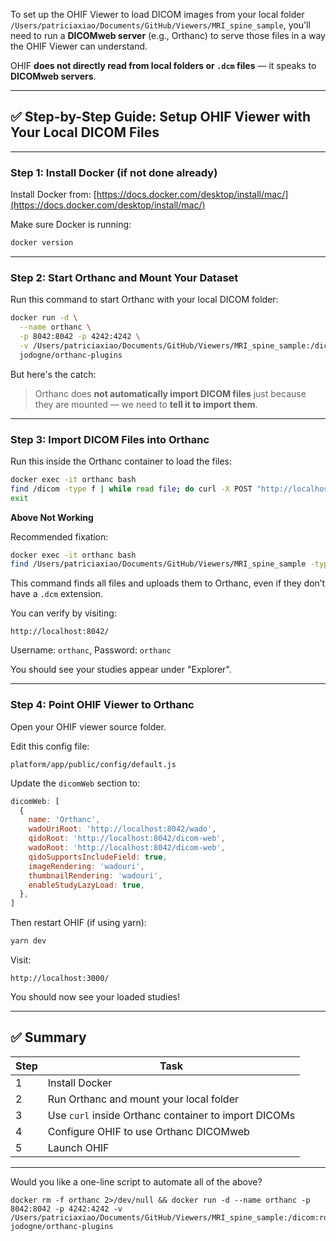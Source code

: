 To set up the OHIF Viewer to load DICOM images from your local folder `/Users/patriciaxiao/Documents/GitHub/Viewers/MRI_spine_sample`, you'll need to run a **DICOMweb server** (e.g., Orthanc) to serve those files in a way the OHIF Viewer can understand.

OHIF **does not directly read from local folders or `.dcm` files** — it speaks to **DICOMweb servers**.

---

## ✅ Step-by-Step Guide: Setup OHIF Viewer with Your Local DICOM Files

---

### **Step 1: Install Docker (if not done already)**

Install Docker from: [https://docs.docker.com/desktop/install/mac/](https://docs.docker.com/desktop/install/mac/)

Make sure Docker is running:

```bash
docker version
```

---

### **Step 2: Start Orthanc and Mount Your Dataset**

Run this command to start Orthanc with your local DICOM folder:

```bash
docker run -d \
  --name orthanc \
  -p 8042:8042 -p 4242:4242 \
  -v /Users/patriciaxiao/Documents/GitHub/Viewers/MRI_spine_sample:/dicom:ro \
  jodogne/orthanc-plugins
```

But here's the catch:

> Orthanc does **not automatically import DICOM files** just because they are mounted — we need to **tell it to import them**.

---

### **Step 3: Import DICOM Files into Orthanc**

Run this inside the Orthanc container to load the files:

```bash
docker exec -it orthanc bash
find /dicom -type f | while read file; do curl -X POST "http://localhost:8042/instances" --data-binary @"$file" -H "Content-Type: application/dicom"; done
exit
```

**Above Not Working**

Recommended fixation:

```bash
docker exec -it orthanc bash
find /Users/patriciaxiao/Documents/GitHub/Viewers/MRI_spine_sample -type f | while read file; do curl -X POST "http://localhost:8042/instances" --data-binary @"$file" -H "Content-Type: application/dicom"; done
```

This command finds all files and uploads them to Orthanc, even if they don’t have a `.dcm` extension.

You can verify by visiting:

```
http://localhost:8042/
```

Username: `orthanc`, Password: `orthanc`

You should see your studies appear under "Explorer".

---

### **Step 4: Point OHIF Viewer to Orthanc**

Open your OHIF viewer source folder.

Edit this config file:

```
platform/app/public/config/default.js
```

Update the `dicomWeb` section to:

```js
dicomWeb: [
  {
    name: 'Orthanc',
    wadoUriRoot: 'http://localhost:8042/wado',
    qidoRoot: 'http://localhost:8042/dicom-web',
    wadoRoot: 'http://localhost:8042/dicom-web',
    qidoSupportsIncludeField: true,
    imageRendering: 'wadouri',
    thumbnailRendering: 'wadouri',
    enableStudyLazyLoad: true,
  },
]
```

Then restart OHIF (if using yarn):

```bash
yarn dev
```

Visit:

```
http://localhost:3000/
```

You should now see your loaded studies!

---

## ✅ Summary

| Step | Task                                                 |
| ---- | ---------------------------------------------------- |
| 1    | Install Docker                                       |
| 2    | Run Orthanc and mount your local folder              |
| 3    | Use `curl` inside Orthanc container to import DICOMs |
| 4    | Configure OHIF to use Orthanc DICOMweb               |
| 5    | Launch OHIF                                          |

---

Would you like a one-line script to automate all of the above?

```shell
docker rm -f orthanc 2>/dev/null && docker run -d --name orthanc -p 8042:8042 -p 4242:4242 -v /Users/patriciaxiao/Documents/GitHub/Viewers/MRI_spine_sample:/dicom:ro jodogne/orthanc-plugins

```